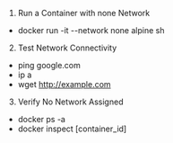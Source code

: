 1. Run a Container with none Network

- docker run -it --network none alpine sh

2. Test Network Connectivity

- ping google.com
- ip a
- wget http://example.com

3. Verify No Network Assigned

- docker ps -a
- docker inspect [container_id]
